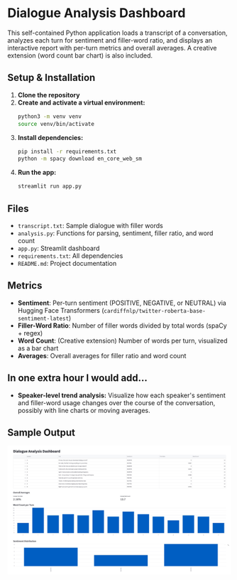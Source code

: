 # Dialogue Analysis Dashboard

This self-contained Python application loads a transcript of a conversation, analyzes each turn for sentiment and filler-word ratio, and displays an interactive report with per-turn metrics and overall averages. A creative extension (word count bar chart) is also included.

## Setup & Installation

1. **Clone the repository**
2. **Create and activate a virtual environment:**
   ```bash
   python3 -m venv venv
   source venv/bin/activate
   ```
3. **Install dependencies:**
   ```bash
   pip install -r requirements.txt
   python -m spacy download en_core_web_sm
   ```
4. **Run the app:**
   ```bash
   streamlit run app.py
   ```

## Files
- `transcript.txt`: Sample dialogue with filler words
- `analysis.py`: Functions for parsing, sentiment, filler ratio, and word count
- `app.py`: Streamlit dashboard
- `requirements.txt`: All dependencies
- `README.md`: Project documentation

## Metrics
- **Sentiment**: Per-turn sentiment (POSITIVE, NEGATIVE, or NEUTRAL) via Hugging Face Transformers (`cardiffnlp/twitter-roberta-base-sentiment-latest`)
- **Filler-Word Ratio**: Number of filler words divided by total words (spaCy + regex)
- **Word Count**: (Creative extension) Number of words per turn, visualized as a bar chart
- **Averages**: Overall averages for filler ratio and word count

## In one extra hour I would add…
- **Speaker-level trend analysis:** Visualize how each speaker's sentiment and filler-word usage changes over the course of the conversation, possibly with line charts or moving averages.

## Sample Output

![Sample Output](sample_output.jpg)
